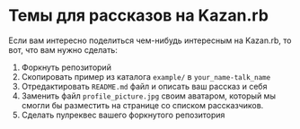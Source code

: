 # Темы для рассказов на Kazan.rb

Если вам интересно поделиться чем-нибудь интересным на Kazan.rb, то вот, что вам нужно сделать:

1. Форкнуть репозиторий
2. Скопировать пример из каталога `example/` в `your_name-talk_name`
3. Отредактировать `README.md` файл и описать ваш рассказ и себя
4. Заменить файл `profile_picture.jpg` своим аватаром, который мы смогли бы разместить на странице со списком рассказчиков.
5. Сделать пулреквес вашего форкнутого репозитория